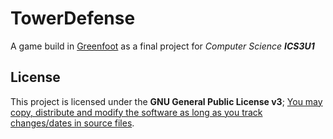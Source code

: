 # TowerDefense
A game build in [Greenfoot](https://www.greenfoot.org) as a final project for *Computer Science* ***ICS3U1***

## License
This project is licensed under the **GNU General Public License v3**; [You may copy, distribute and modify the software as long as you track changes/dates in source files](https://tldrlegal.com/license/gnu-general-public-license-v3-(gpl-3)).